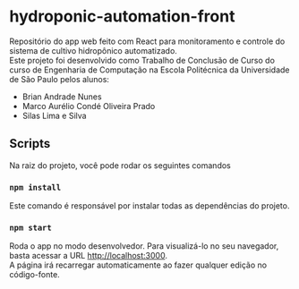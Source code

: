 # hydroponic-automation-front

Repositório do app web feito com React para monitoramento e controle do sistema de cultivo hidropônico automatizado.\
Este projeto foi desenvolvido como Trabalho de Conclusão de Curso do curso de Engenharia de Computação na Escola Politécnica da Universidade de São Paulo pelos alunos:
- Brian Andrade Nunes
- Marco Aurélio Condé Oliveira Prado
- Silas Lima e Silva

## Scripts

Na raiz do projeto, você pode rodar os seguintes comandos

### `npm install`

Este comando é responsável por instalar todas as dependências do projeto.

### `npm start`

Roda o app no modo desenvolvedor. Para visualizá-lo no seu navegador, basta acessar a URL [http://localhost:3000](http://localhost:3000).\
A página irá recarregar automaticamente ao fazer qualquer edição no código-fonte.

<!--
### `npm run build`

Builds the app for production to the `build` folder.\
It correctly bundles React in production mode and optimizes the build for the best performance.

The build is minified and the filenames include the hashes.\
Your app is ready to be deployed!

See the section about [deployment](https://facebook.github.io/create-react-app/docs/deployment) for more information.

### `npm run eject`

**Note: this is a one-way operation. Once you `eject`, you can’t go back!**

If you aren’t satisfied with the build tool and configuration choices, you can `eject` at any time. This command will remove the single build dependency from your project.

Instead, it will copy all the configuration files and the transitive dependencies (webpack, Babel, ESLint, etc) right into your project so you have full control over them. All of the commands except `eject` will still work, but they will point to the copied scripts so you can tweak them. At this point you’re on your own.

You don’t have to ever use `eject`. The curated feature set is suitable for small and middle deployments, and you shouldn’t feel obligated to use this feature. However we understand that this tool wouldn’t be useful if you couldn’t customize it when you are ready for it.
-->

